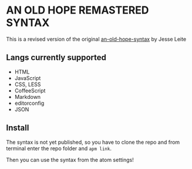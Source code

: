 # AN OLD HOPE REMASTERED SYNTAX
This is a revised version of the original [an-old-hope-syntax](https://github.com/JesseLeite/an-old-hope-syntax-atom) by Jesse Leite

## Langs currently supported
- HTML
- JavaScript
- CSS, LESS
- CoffeeScript
- Markdown
- editorconfig
- JSON

## Install
The syntax is not yet published, so you have to clone the repo and from terminal enter the repo folder and `apm link`.

Then you can use the syntax from the atom settings!
